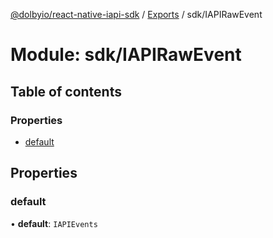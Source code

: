 [@dolbyio/react-native-iapi-sdk](../README.md) / [Exports](../modules.md) / sdk/IAPIRawEvent

# Module: sdk/IAPIRawEvent

## Table of contents

### Properties

- [default](sdk_IAPIRawEvent.md#default)

## Properties

### default

• **default**: `IAPIEvents`
